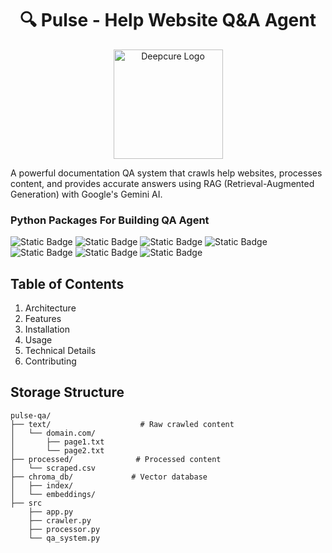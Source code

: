<h1 align="center">🔍 Pulse - Help Website Q&A Agent</h1>

<!-- Center-align the logo and set its size -->
<p align="center">
  <img src="https://github.com/user-attachments/assets/fc619cf4-f0ce-4e30-9884-a9a6a6623940" alt="Deepcure Logo" width="175" height="175"/>
</p>


A powerful documentation QA system that crawls help websites, processes content, and provides accurate answers using RAG (Retrieval-Augmented Generation) with Google's Gemini AI.

### Python Packages For Building QA Agent 
![Static Badge](https://img.shields.io/badge/Python-3.10slim-blue)
![Static Badge](https://img.shields.io/badge/pandas-2.2.3-red)
![Static Badge](https://img.shields.io/badge/langchain_community-0.3.12-yellow)
![Static Badge](https://img.shields.io/badge/langchain_google_vertexai-2.0.9-lightblue)
![Static Badge](https://img.shields.io/badge/langchain_google_genai-2.0.7-green)
![Static Badge](https://img.shields.io/badge/chromadb-0.5.23-purple)
![Static Badge](https://img.shields.io/badge/gradio-5.9.1-yellow)


## Table of Contents

1. Architecture
2. Features
3. Installation
4. Usage
5. Technical Details
6. Contributing

## Storage Structure

```
pulse-qa/
├── text/                    # Raw crawled content
│   └── domain.com/
│       ├── page1.txt
│       └── page2.txt
├── processed/              # Processed content
│   └── scraped.csv
├── chroma_db/             # Vector database
│   ├── index/
│   └── embeddings/
├── src
    ├── app.py
    ├── crawler.py
    ├── processor.py
    └── qa_system.py
```
